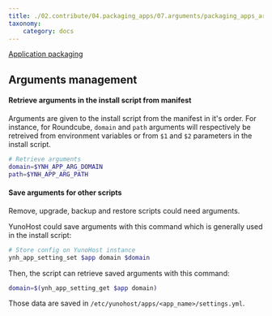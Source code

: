 ```yaml
---
title: ./02.contribute/04.packaging_apps/07.arguments/packaging_apps_arguments_management.md
taxonomy:
    category: docs
---
```

<a class="btn btn-lg btn-default" href="packaging_apps_en">Application packaging</a>

## Arguments management
#### Retrieve arguments in the install script from manifest
Arguments are given to the install script from the manifest in it's order. For instance, for Roundcube, `domain` and `path` arguments will respectively be retreived from environment variables or from `$1` and `$2` parameters in the install script.

```bash
# Retrieve arguments
domain=$YNH_APP_ARG_DOMAIN
path=$YNH_APP_ARG_PATH
```

#### Save arguments for other scripts
Remove, upgrade, backup and restore scripts could need arguments.

YunoHost could save arguments with this command which is generally used in the install script:
```bash
# Store config on YunoHost instance
ynh_app_setting_set $app domain $domain
```

Then, the script can retrieve saved arguments with this command:
```bash
domain=$(ynh_app_setting_get $app domain)
```

Those data are saved in `/etc/yunohost/apps/<app_name>/settings.yml`.
